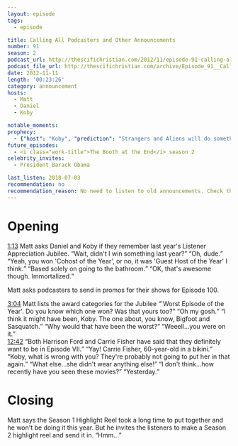 ```yaml
---
layout: episode
tags:
  - episode

title: Calling All Podcasters and Other Announcements
number: 91
season: 2
podcast_url: http://thescifichristian.com/2012/11/episode-91-calling-all-podcasters-and-other-announcements/
podcast_file_url: http://thescifichristian.com/archive/Episode_91__Calling_All_Podcasters_a.mp3
date: 2012-11-11
length: '00:23:26'
category: announcement
hosts:
  - Matt
  - Daniel
  - Koby

notable_moments:
prophecy: 
  - {"host": "Koby", "prediction": "Strangers and Aliens will do something with James Bond in the next few days.", "veracity": false, "comments": ""}
future_episodes: 
  - <i class="work-title">The Booth at the End</i> season 2
celebrity_invites: 
  - President Barack Obama

last_listen: 2018-07-03
recommendation: no
recommendation_reason: No need to listen to old announcements. Check the guide for what's interesting in hindsight.
---
```

# Opening

<div class="quote">
  <a class="timestamp tag is-medium is-rounded is-primary" href="http://thescifichristian.com/2012/11/episode-91-calling-all-podcasters-and-other-announcements/#t=1:13">1:13</a>
  <span class="quote-context is-size-6">Matt asks Daniel and Koby if they remember last year's Listener Appreciation Jubilee.</span>
  <q class="koby">Wait, didn't I win something last year?</q>
  <q class="daniel">Oh, dude.</q>
  <q class="matt">Yeah, you won 'Cohost of the Year', or no, it was 'Guest Host of the Year' I think.</q>
  <q class="daniel">Based solely on going to the bathroom.</q>
  <q class="koby">OK, that's awesome though. Immortalized.</q>
</div>

Matt asks podcasters to send in promos for their shows for Episode 100. 

<div class="quote">
  <a class="timestamp tag is-medium is-rounded is-primary" href="http://thescifichristian.com/2012/11/episode-91-calling-all-podcasters-and-other-announcements/#t=3:04">3:04</a>
  <span class="quote-context is-size-6">Matt lists the award categories for the Jubilee</span>
  <q class="matt">'Worst Episode of the Year'. Do you know which one won? Was that yours too?</q>
  <q class="koby">Oh my gosh.</q>
  <q class="matt">I think it might have been, Koby. The one about, you know, Bigfoot and Sasquatch.</q>
  <q class="koby">Why would that have been the worst?</q>
  <q class="matt">Weeell...you were on it.</q>
</div>

<div class="quote">
  <a class="timestamp tag is-medium is-rounded is-primary" href="http://thescifichristian.com/2012/11/episode-91-calling-all-podcasters-and-other-announcements/#t=12:42">12:42</a>
  <q class="matt">Both Harrison Ford and Carrie Fisher have said that they definitely want to be in Episode VII.</q>
  <q class="koby">Yay! Carrie Fisher, 60-year-old in a bikini.</q>
  <q class="matt">Koby, what is wrong with you? They're probably not going to put her in that again.</q>
  <q class="koby">What else...she didn't wear anything else!</q>
  <q class="matt">I don't think...how recently have you seen these movies?</q>
  <q class="koby">Yesterday.</q>
</div>



# Closing
Matt says the Season 1 Highlight Reel took a long time to put together and he won't be doing it this year. But he invites the listeners to make a Season 2 highlight reel and send it in.
<q class="archivist inline">Hmm...</q>